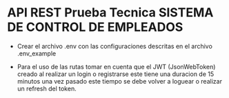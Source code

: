 # API REST Prueba Tecnica SISTEMA DE CONTROL DE EMPLEADOS

- Crear el archivo .env con las configuraciones descritas en el archivo .env_example

- Para el uso de las rutas tomar en cuenta que el JWT (JsonWebToken) creado al realizar un login o registrarse este tiene una duracion de 15 minutos una vez pasado este tiempo se debe volver a loguear o realizar un refresh del token.


